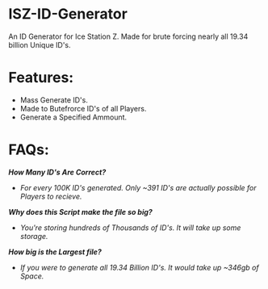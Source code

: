 # ISZ-ID-Generator
An ID Generator for Ice Station Z. Made for brute forcing nearly all 19.34 billion Unique ID's.

# Features:
- Mass Generate ID's.
- Made to Butefrorce ID's of all Players.
- Generate a Specified Ammount.

# FAQs:
***How Many ID's Are Correct?***

- *For every 100K ID's generated. Only ~391 ID's are actually possible for Players to recieve.*

***Why does this Script make the file so big?***

- *You're storing hundreds of Thousands of ID's. It will take up some storage.*

***How big is the Largest file?***

- *If you were to generate all 19.34 Billion ID's. It would take up ~346gb of Space.*
